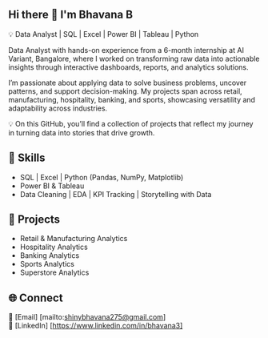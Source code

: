 ## Hi there 👋 I'm Bhavana B  

💡 Data Analyst | SQL | Excel | Power BI | Tableau | Python

Data Analyst with hands-on experience from a 6-month internship at AI Variant, Bangalore, where I worked on transforming raw data into actionable insights through interactive dashboards, reports, and analytics solutions.

I’m passionate about applying data to solve business problems, uncover patterns, and support decision-making. My projects span across retail, manufacturing, hospitality, banking, and sports, showcasing versatility and adaptability across industries.

💡 On this GitHub, you’ll find a collection of projects that reflect my journey in turning data into stories that drive growth.



## 🔹 Skills  
- SQL | Excel | Python (Pandas, NumPy, Matplotlib)  
- Power BI & Tableau   
- Data Cleaning | EDA | KPI Tracking | Storytelling with Data  

## 📂 Projects  
- Retail & Manufacturing Analytics 
- Hospitality Analytics  
- Banking Analytics   
- Sports Analytics
- Superstore Analytics

## 🌐 Connect  
📧 [Email] [mailto:shinybhavana275@gmail.com]  
🔗 [LinkedIn] [https://www.linkedin.com/in/bhavana3] 

